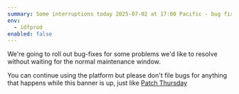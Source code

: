 ```yaml
---
summary: Some interruptions today 2025-07-02 at 17:00 Pacific - bug fixes coming - expand for more
env:
  - idfprod
enabled: false
---
```


We're going to roll out bug-fixes for some problems we'd like to resolve without waiting for the normal maintenance window.

You can continue using the platform but please don't file bugs for anything that happens while this banner is up, just like [Patch Thursday](https://rsp.lsst.io/guides/life/patch-thursday.html)
